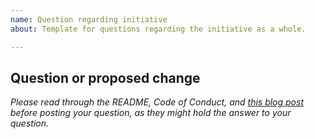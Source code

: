```yaml
---
name: Question regarding initiative
about: Template for questions regarding the initiative as a whole.

---
```


## Question or proposed change

_Please read through the README, Code of Conduct, and [this blog post](https://hackernoon.com/open-source-ideas-initiative-ca747121ac34) before posting your question, as they might hold the answer to your question._

